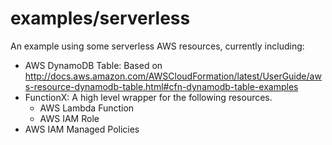 # examples/serverless

An example using some serverless AWS resources, currently including:

* AWS DynamoDB Table: Based on http://docs.aws.amazon.com/AWSCloudFormation/latest/UserGuide/aws-resource-dynamodb-table.html#cfn-dynamodb-table-examples
* FunctionX: A high level wrapper for the following resources.
  * AWS Lambda Function
  * AWS IAM Role
* AWS IAM Managed Policies  
